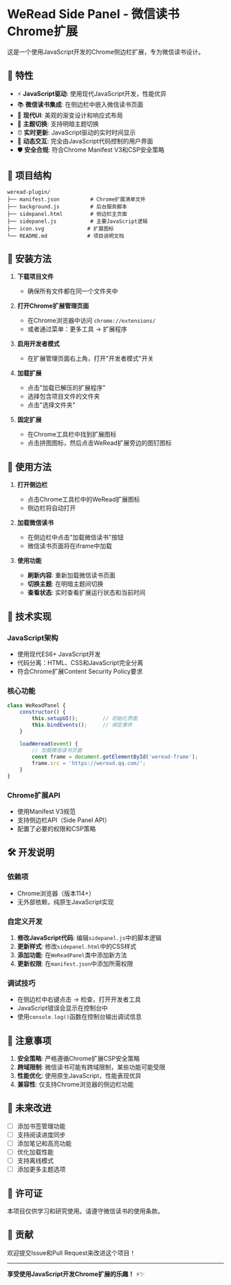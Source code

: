 # WeRead Side Panel - 微信读书Chrome扩展

这是一个使用JavaScript开发的Chrome侧边栏扩展，专为微信读书设计。

## 🌟 特性

- ⚡ **JavaScript驱动**: 使用现代JavaScript开发，性能优异
- 📚 **微信读书集成**: 在侧边栏中嵌入微信读书页面
- 🎨 **现代UI**: 美观的渐变设计和响应式布局
- 🌙 **主题切换**: 支持明暗主题切换
- ⏰ **实时更新**: JavaScript驱动的实时时间显示
- 🔄 **动态交互**: 完全由JavaScript代码控制的用户界面
- 🛡️ **安全合规**: 符合Chrome Manifest V3和CSP安全策略

## 📁 项目结构

```
weread-plugin/
├── manifest.json          # Chrome扩展清单文件
├── background.js          # 后台服务脚本
├── sidepanel.html         # 侧边栏主页面
├── sidepanel.js           # 主要JavaScript逻辑
├── icon.svg              # 扩展图标
└── README.md             # 项目说明文档
```

## 🚀 安装方法

1. **下载项目文件**
   - 确保所有文件都在同一个文件夹中

2. **打开Chrome扩展管理页面**
   - 在Chrome浏览器中访问 `chrome://extensions/`
   - 或者通过菜单：更多工具 → 扩展程序

3. **启用开发者模式**
   - 在扩展管理页面右上角，打开"开发者模式"开关

4. **加载扩展**
   - 点击"加载已解压的扩展程序"
   - 选择包含项目文件的文件夹
   - 点击"选择文件夹"

5. **固定扩展**
   - 在Chrome工具栏中找到扩展图标
   - 点击拼图图标，然后点击WeRead扩展旁边的图钉图标

## 🎯 使用方法

1. **打开侧边栏**
   - 点击Chrome工具栏中的WeRead扩展图标
   - 侧边栏将自动打开

2. **加载微信读书**
   - 在侧边栏中点击"加载微信读书"按钮
   - 微信读书页面将在iframe中加载

3. **使用功能**
   - **刷新内容**: 重新加载微信读书页面
   - **切换主题**: 在明暗主题间切换
   - **查看状态**: 实时查看扩展运行状态和当前时间

## 🔧 技术实现

### JavaScript架构
- 使用现代ES6+ JavaScript开发
- 代码分离：HTML、CSS和JavaScript完全分离
- 符合Chrome扩展Content Security Policy要求

### 核心功能
```javascript
class WeReadPanel {
    constructor() {
        this.setupUI();        // 初始化界面
        this.bindEvents();     // 绑定事件
    }
    
    loadWeread(event) {
        // 加载微信读书页面
        const frame = document.getElementById('weread-frame');
        frame.src = 'https://weread.qq.com/';
    }
}
```

### Chrome扩展API
- 使用Manifest V3规范
- 支持侧边栏API（Side Panel API）
- 配置了必要的权限和CSP策略

## 🛠️ 开发说明

### 依赖项
- Chrome浏览器（版本114+）
- 无外部依赖，纯原生JavaScript实现

### 自定义开发
1. **修改JavaScript代码**: 编辑`sidepanel.js`中的脚本逻辑
2. **更新样式**: 修改`sidepanel.html`中的CSS样式
3. **添加功能**: 在`WeReadPanel`类中添加新方法
4. **更新权限**: 在`manifest.json`中添加所需权限

### 调试技巧
- 在侧边栏中右键点击 → 检查，打开开发者工具
- JavaScript错误会显示在控制台中
- 使用`console.log()`函数在控制台输出调试信息

## 📝 注意事项

1. **安全策略**: 严格遵循Chrome扩展CSP安全策略
2. **跨域限制**: 微信读书可能有跨域限制，某些功能可能受限
3. **性能优化**: 使用原生JavaScript，性能表现优异
4. **兼容性**: 仅支持Chrome浏览器的侧边栏功能

## 🔮 未来改进

- [ ] 添加书签管理功能
- [ ] 支持阅读进度同步
- [ ] 添加笔记和高亮功能
- [ ] 优化加载性能
- [ ] 支持离线模式
- [ ] 添加更多主题选项

## 📄 许可证

本项目仅供学习和研究使用。请遵守微信读书的使用条款。

## 🤝 贡献

欢迎提交Issue和Pull Request来改进这个项目！

---

**享受使用JavaScript开发Chrome扩展的乐趣！** ⚡✨